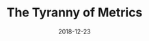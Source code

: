 ---
date: 2018-12-23
dateYear: 2018
isbn: 9780691174952
title: The Tyranny of Metrics
description: "How the obsession with quantifying human performance threatens our schools, medical care, businesses, and government Today, organizations of all kinds are ruled by the belief that the path to success is quantifying human performance, publicizing the results, and dividing up the rewards based on the numbers. But in our zeal to instill the evaluation process with scientific rigor, we've gone from measuring performance to fixating on measuring itself. The result is a tyranny of metrics that threatens the quality of our lives and most important institutions. In this timely and powerful book, Jerry Muller uncovers the damage our obsession with metrics is causing—and shows how we can begin to fix the problem. Filled with examples from education, medicine, business and finance, government, the police and military, and philanthropy and foreign aid, this brief and accessible book explains why the seemingly irresistible pressure to quantify performance distorts and distracts, whether by encouraging 'gaming the stats' or 'teaching to the test.' That's because what can and does get measured is not always worth measuring, may not be what we really want to know, and may draw effort away from the things we care about. Along the way, we learn why paying for measured performance doesn't work, why surgical scorecards may increase deaths, and much more. But metrics can be good when used as a complement to—rather than a replacement for—judgment based on personal experience, and Muller also gives examples of when metrics have been beneficial. Complete with a checklist of when and how to use metrics, The Tyranny of Metrics is an essential corrective to a rarely questioned trend that increasingly affects us all."
cover: cover-tyranny-of-metrics.jpeg
coverGoogle: https://books.google.com/books/content?id=J3GYDwAAQBAJ&printsec=frontcover&img=1&zoom=1&edge=curl&source=gbs_api
pageCount: 232
authors: Jerry Z. Muller
publishers: Princeton University Press
published: 2018-02-06
publishedYear: 2018
shelves:
- non-fiction
portfolioFeature: true
---